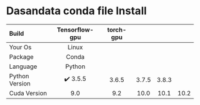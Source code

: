 # Dasandata conda file Install


| Build  | Tensorflow-gpu  | torch-gpu |  |  |  |
| :----- | :-----: | :-----: | :-----: | :-----: | :-----: |
| Your Os  | Linux |
| Package  | Conda |
| Language  | Python  |
| Python Version  | :heavy_check_mark: 3.5.5  | 3.6.5  |  3.7.5  |  3.8.3  |
| Cuda Version  | 9.0  | 9.2  | 10.0  | 10.1  | 10.2  |
